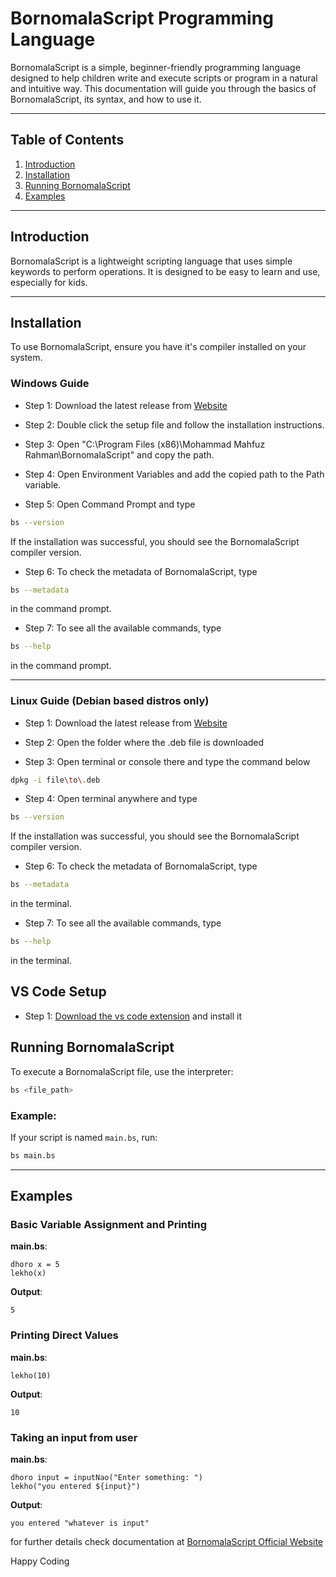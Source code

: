 # BornomalaScript Programming Language

BornomalaScript is a simple, beginner-friendly programming language designed to help children write and execute scripts or program in a natural and intuitive way. This documentation will guide you through the basics of BornomalaScript, its syntax, and how to use it.

---

## Table of Contents
1. [Introduction](#introduction)
2. [Installation](#installation)
3. [Running BornomalaScript](#running-Bornomalascript)
4. [Examples](#examples)


---

## Introduction
BornomalaScript is a lightweight scripting language that uses simple keywords to perform operations. It is designed to be easy to learn and use, especially for kids.

---

## Installation
To use BornomalaScript, ensure you have it's compiler installed on your system.

### Windows Guide
* Step 1: Download the latest release from <a href="https://bornomala-script.vercel.app/" target="_blank">Website</a>


* Step 2: Double click the setup file and follow the installation instructions.
* Step 3: Open "C:\Program Files (x86)\Mohammad Mahfuz Rahman\BornomalaScript" and copy the path.
* Step 4: Open Environment Variables and add the copied path to the Path variable. 
* Step 5: Open Command Prompt and type 
```bash
bs --version
```
If the installation was successful, you should see the BornomalaScript compiler version. 
* Step 6: To check the metadata of BornomalaScript, type 
```bash
bs --metadata
``` 
in the command prompt. 
* Step 7: To see all the available commands, type 
```bash
bs --help
``` 
in the command prompt.

---

### Linux Guide (Debian based distros only)
* Step 1: Download the latest release from <a href="https://bornomala-script.vercel.app/" target="_blank">Website</a>

* Step 2: Open the folder where the .deb file is downloaded
* Step 3: Open terminal or console there and type the command below
```bash
dpkg -i file\to\.deb
```
* Step 4: Open terminal anywhere and type 
```bash
bs --version
```
If the installation was successful, you should see the BornomalaScript compiler version.
* Step 6: To check the metadata of BornomalaScript, type 
```bash
bs --metadata
```
in the terminal.
* Step 7: To see all the available commands, type 
```bash
bs --help
```
in the terminal.


## VS Code Setup

* Step 1: <a href="https://marketplace.visualstudio.com/items?itemName=mahfuz0712.bornomala-script-pack" target="_blank">Download the vs code extension</a> and install it



## Running BornomalaScript
To execute a BornomalaScript file, use the interpreter:

```bash
bs <file_path>
```

### Example:
If your script is named `main.bs`, run:
```bash
bs main.bs
```

---

## Examples
### Basic Variable Assignment and Printing
**main.bs**:
```
dhoro x = 5
lekho(x)
```
**Output**:
```
5
```

### Printing Direct Values
**main.bs**:
```
lekho(10)
```
**Output**:
```
10
```

### Taking an input from user
**main.bs**:
```
dhoro input = inputNao("Enter something: ")
lekho("you entered ${input}")
```
**Output**:
```
you entered "whatever is input"
```

for further details check documentation at <a href="https://bornomala-script.vercel.app/" target="_blank">BornomalaScript Official Website</a>

Happy Coding